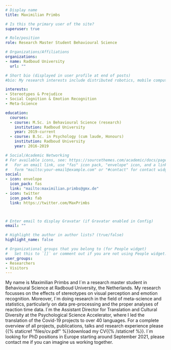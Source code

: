 ```yaml
---
# Display name
title: Maximilian Primbs

# Is this the primary user of the site?
superuser: true

# Role/position
role: Research Master Student Behavioural Science

# Organizations/Affiliations
organizations:
- name: Radboud University
  url: ""

# Short bio (displayed in user profile at end of posts)
#bio: My research interests include distributed robotics, mobile computing and programmable matter.

interests:
- Stereotypes & Prejudice
- Social Cognition & Emotion Recognition
- Meta-Science

education:
  courses:
  - course: M.Sc. in Behavioural Science (research)
    institution: Radboud University
    year: 2019-current
  - course: B.Sc. in Psychology (cum laude, Honours)
    institution: Radboud University
    year: 2016-2019

# Social/Academic Networking
# For available icons, see: https://sourcethemes.com/academic/docs/page-builder/#icons
#   For an email link, use "fas" icon pack, "envelope" icon, and a link in the
#   form "mailto:your-email@example.com" or "#contact" for contact widget.
social:
- icon: envelope
  icon_pack: fas
  link: "mailto:maximilian.primbs@gmx.de"  
- icon: twitter
  icon_pack: fab
  link: https://twitter.com/MaxPrimbs



# Enter email to display Gravatar (if Gravatar enabled in Config)
email: ""

# Highlight the author in author lists? (true/false)
highlight_name: false

# Organizational groups that you belong to (for People widget)
#   Set this to `[]` or comment out if you are not using People widget.
user_groups:
- Researchers
- Visitors
---
```


My name is Maximilian Primbs and I´m a research master student in Behavioural Science at Radboud University, the Netherlands. My research focusses on the effects of stereotypes on visual perception and emotion recognition. Moreover, I´m doing research in the field of meta-science and statistics, particularly on data pre-processing and the proper analyses of reaction time data. I´m the Assistant Director for Translation and Cultural Diversity at the Psychological Science Accelerator, where I led the translation of the Covid-19 projects to over 40 languages. For a complete overview of all projects, publications, talks and research experience please {{% staticref "files/cv.pdf" %}}download my CV{{% /staticref %}}. I´m looking for PhD positions in Europe starting around September 2021, please contact me if you can imagine us working together.

